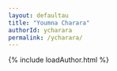 ```yaml
---
layout: defaultau
title: "Youmna Charara"
authorId: ycharara
permalink: /ycharara/
---
```

{% include loadAuthor.html %}
<script>
    $(document).ready(function(){
        showAuthorBio('{{ page.authorId }}');
   });
</script>